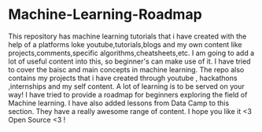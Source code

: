 # Machine-Learning-Roadmap
This repository has machine learning tutorials that i have created with the help of a platforms loke youtube,tutorials,blogs and my own content like projects,comments,specific algorithms,cheatsheets,etc. I am going to add a lot of useful content into this, so beginner's can make use of it. I have tried to cover the baisc and main concepts in machine learning.
The repo also contains my projects that i have created through youtube , hackathons ,internships and my self content. A lot of learning is to be served on your way!
I have tried to provide a roadmap for beginners exploring the field of Machine learning.
I have also added lessons from Data Camp to this section. They have a really awesome range of content. I hope you like it <3
 Open Source <3 !
